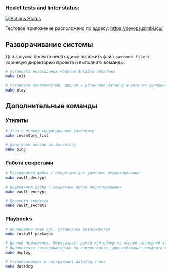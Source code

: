 ### Hexlet tests and linter status:
[![Actions Status](https://github.com/azeos1101/devops-for-programmers-project-76/workflows/hexlet-check/badge.svg)](https://github.com/azeos1101/devops-for-programmers-project-76/actions)

Тестовое приложение расположено по адресу: https://devops.pimbi.icu/

## Разворачивание системы
Для запуска проекта необходимо положить файл `password_file` в корневую директорию проекта и выполнить команды:
```bash
# установка необходимых модулей Ansible локально
make init

# Установка зависимостей, деплой и установка datadog агента на удаленные машины
make play
```

## Дополнительные команды

### Утилиты

```bash
# Json c полной конфигурацией inventory
make inventory_list

# ping всех хостов из inventory
make ping
```

### Работа секретами
```bash
# Расшифровка файла с секретами для удобного редактирвоания
make vault_decrypt

# Шифрование файла с секретами после редактирвоания
make vault_encrypt

# Просмотр секретов
make vault_secrets
```

### Playbooks
```bash
# Обновление кеша apt, установака зависимостей
make install_packages

# Деплой приложения. Пересоздает докер контейнер на основе последней версии образа из docker hub при каждом запуске.
# Выполняется последовательно на каждом хосте, для избежания конфлита между хостами при выполнении миграций
make deploy

# Устанавлдивает и настраивает datadog агент
make datadog
```
